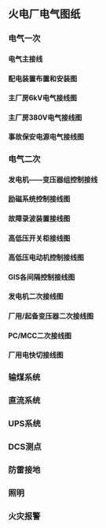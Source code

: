 ## 火电厂电气图纸
### 电气一次
#### 电气主接线
#### 配电装置布置和安装图
#### 主厂房6kV电气接线图
#### 主厂房380V电气接线图
#### 事故保安电源电气接线图

### 电气二次
#### 发电机——变压器组控制接线
#### 励磁系统控制接线图
#### 故障录波装置接线图
#### 高低压开关柜接线图
#### 高低压电动机控制接线图
#### GIS各间隔控制接线图
#### 发电机二次接线图
#### 厂用/起备变压器二次接线图
#### PC/MCC二次接线图
#### 厂用电快切接线图

### 输煤系统
### 直流系统
### UPS系统
### DCS测点
### 防雷接地
### 照明
### 火灾报警
